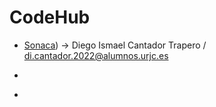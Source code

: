 # CodeHub

- [Sonaca](https://github.com/Sonaca)) -> Diego Ismael Cantador Trapero / di.cantador.2022@alumnos.urjc.es
*
+
